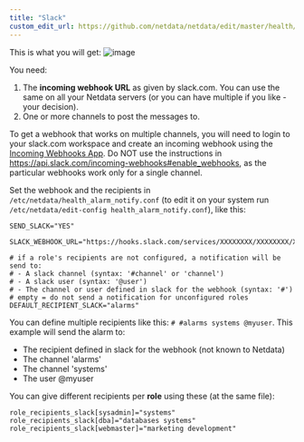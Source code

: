 ```yaml
---
title: "Slack"
custom_edit_url: https://github.com/netdata/netdata/edit/master/health/notifications/slack/README.md
---
```




This is what you will get:
![image](https://cloud.githubusercontent.com/assets/2662304/18407116/bbd0fee6-7710-11e6-81cf-58c0defaee2b.png)

You need:

1.  The **incoming webhook URL** as given by slack.com. You can use the same on all your Netdata servers (or you can have multiple if you like - your decision).
2.  One or more channels to post the messages to.

To get a webhook that works on multiple channels, you will need to login to your slack.com workspace and create an incoming webhook using the [Incoming Webhooks App](https://slack.com/apps/A0F7XDUAZ-incoming-webhooks).
Do NOT use the instructions in <https://api.slack.com/incoming-webhooks#enable_webhooks>, as the particular webhooks work only for a single channel.

Set the webhook and the recipients in `/etc/netdata/health_alarm_notify.conf` (to edit it on your system run `/etc/netdata/edit-config health_alarm_notify.conf`), like this:

```
SEND_SLACK="YES"

SLACK_WEBHOOK_URL="https://hooks.slack.com/services/XXXXXXXX/XXXXXXXX/XXXXXXXXXXXXXXXXXXXXXXXXXXXXXXX"

# if a role's recipients are not configured, a notification will be send to:
# - A slack channel (syntax: '#channel' or 'channel')  
# - A slack user (syntax: '@user')
# - The channel or user defined in slack for the webhook (syntax: '#')
# empty = do not send a notification for unconfigured roles 
DEFAULT_RECIPIENT_SLACK="alarms"
```

You can define multiple recipients like this: `# #alarms systems @myuser`. 
This example will send the alarm to:

-   The recipient defined in slack for the webhook (not known to Netdata)
-   The channel 'alarms'
-   The channel 'systems'
-   The user @myuser

You can give different recipients per **role** using these (at the same file):

```
role_recipients_slack[sysadmin]="systems"
role_recipients_slack[dba]="databases systems"
role_recipients_slack[webmaster]="marketing development"
```


